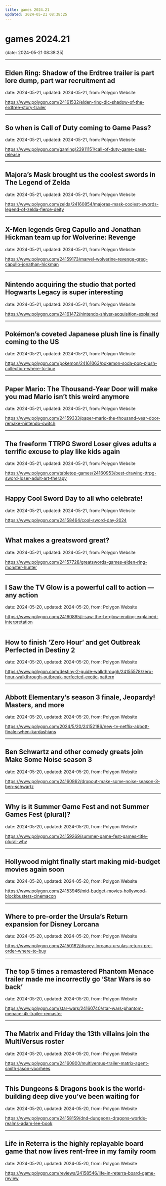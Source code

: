 ```yaml
---
title: games 2024.21
updated: 2024-05-21 08:38:25
---
```


# games 2024.21

(date: 2024-05-21 08:38:25)

---

## Elden Ring: Shadow of the Erdtree trailer is part lore dump, part war recruitment ad

date: 2024-05-21, updated: 2024-05-21, from: Polygon Website

 

<https://www.polygon.com/24161532/elden-ring-dlc-shadow-of-the-erdtree-story-trailer>

---

## So when is Call of Duty coming to Game Pass?

date: 2024-05-21, updated: 2024-05-21, from: Polygon Website

 

<https://www.polygon.com/gaming/23911151/call-of-duty-game-pass-release>

---

## Majora’s Mask brought us the coolest swords in The Legend of Zelda

date: 2024-05-21, updated: 2024-05-21, from: Polygon Website

 

<https://www.polygon.com/zelda/24160854/majoras-mask-coolest-swords-legend-of-zelda-fierce-deity>

---

## X-Men legends Greg Capullo and Jonathan Hickman team up for Wolverine: Revenge

date: 2024-05-21, updated: 2024-05-21, from: Polygon Website

 

<https://www.polygon.com/24159173/marvel-wolverine-revenge-greg-capullo-jonathan-hickman>

---

## Nintendo acquiring the studio that ported Hogwarts Legacy is super interesting

date: 2024-05-21, updated: 2024-05-21, from: Polygon Website

 

<https://www.polygon.com/24161472/nintendo-shiver-acquisition-explained>

---

## Pokémon’s coveted Japanese plush line is finally coming to the US

date: 2024-05-21, updated: 2024-05-21, from: Polygon Website

 

<https://www.polygon.com/pokemon/24161063/pokemon-soda-pop-plush-collection-where-to-buy>

---

## Paper Mario: The Thousand-Year Door will make you mad Mario isn’t this weird anymore

date: 2024-05-21, updated: 2024-05-21, from: Polygon Website

 

<https://www.polygon.com/24159333/paper-mario-the-thousand-year-door-remake-nintendo-switch>

---

## The freeform TTRPG Sword Loser gives adults a terrific excuse to play like kids again

date: 2024-05-21, updated: 2024-05-21, from: Polygon Website

 

<https://www.polygon.com/tabletop-games/24160953/best-drawing-ttrpg-sword-loser-adult-art-therapy>

---

## Happy Cool Sword Day to all who celebrate!

date: 2024-05-21, updated: 2024-05-21, from: Polygon Website

 

<https://www.polygon.com/24158464/cool-sword-day-2024>

---

## What makes a greatsword great?

date: 2024-05-21, updated: 2024-05-21, from: Polygon Website

 

<https://www.polygon.com/24157728/greatswords-games-elden-ring-monster-hunter>

---

## I Saw the TV Glow is a powerful call to action — any action

date: 2024-05-20, updated: 2024-05-20, from: Polygon Website

 

<https://www.polygon.com/24160895/i-saw-the-tv-glow-ending-explained-interpretation>

---

## How to finish ‘Zero Hour’ and get Outbreak Perfected in Destiny 2

date: 2024-05-20, updated: 2024-05-20, from: Polygon Website

 

<https://www.polygon.com/destiny-2-guide-walkthrough/24155578/zero-hour-walkthrough-outbreak-perfected-exotic-pattern>

---

## Abbott Elementary’s season 3 finale, Jeopardy! Masters, and more

date: 2024-05-20, updated: 2024-05-20, from: Polygon Website

 

<https://www.polygon.com/2024/5/20/24152186/new-tv-netflix-abbott-finale-when-kardashians>

---

## Ben Schwartz and other comedy greats join Make Some Noise season 3

date: 2024-05-20, updated: 2024-05-20, from: Polygon Website

 

<https://www.polygon.com/24160862/dropout-make-some-noise-season-3-ben-schwartz>

---

## Why is it Summer Game Fest and not Summer Games Fest (plural)?

date: 2024-05-20, updated: 2024-05-20, from: Polygon Website

 

<https://www.polygon.com/24159269/summer-game-fest-games-title-plural-why>

---

## Hollywood might finally start making mid-budget movies again soon

date: 2024-05-20, updated: 2024-05-20, from: Polygon Website

 

<https://www.polygon.com/24153946/mid-budget-movies-hollywood-blockbusters-cinemacon>

---

## Where to pre-order the Ursula’s Return expansion for Disney Lorcana

date: 2024-05-20, updated: 2024-05-20, from: Polygon Website

 

<https://www.polygon.com/24150182/disney-lorcana-ursulas-return-pre-order-where-to-buy>

---

## The top 5 times a remastered Phantom Menace trailer made me incorrectly go ‘Star Wars is so back’

date: 2024-05-20, updated: 2024-05-20, from: Polygon Website

 

<https://www.polygon.com/star-wars/24160740/star-wars-phantom-menace-4k-trailer-remaster>

---

## The Matrix and Friday the 13th villains join the MultiVersus roster

date: 2024-05-20, updated: 2024-05-20, from: Polygon Website

 

<https://www.polygon.com/24160800/multiversus-trailer-matrix-agent-smith-jason-voorhees>

---

## This Dungeons & Dragons book is the world-building deep dive you’ve been waiting for

date: 2024-05-20, updated: 2024-05-20, from: Polygon Website

 

<https://www.polygon.com/24158159/dnd-dungeons-dragons-worlds-realms-adam-lee-book>

---

## Life in Reterra is the highly replayable board game that now lives rent-free in my family room

date: 2024-05-20, updated: 2024-05-20, from: Polygon Website

 

<https://www.polygon.com/reviews/24158546/life-in-reterra-board-game-review>

